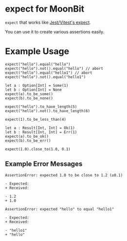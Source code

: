 # expect for MoonBit

`expect` that works like [Jest/Vitest's expect](https://jestjs.io/docs/expect).

You can use it to create various assertions easily.

# Example Usage

```
expect("hello").equal("hello")
expect("hello").not().equal("hello") // abort
expect("hello").equal("hello1") // abort
expect("hello").not().equal("hello1") 

let a : Option[Int] = Some(1)
let b : Option[Int] = None
expect(a).to_be_some() 
expect(b).to_be_none() 

expect("hello").to_have_length(5)
expect("hello").not().to_have_length(6)

expect(1).to_be_less_than(4)

let a : Result[Int, Int] = Ok(1)
let b : Result[Int, Int] = Err(1)
expect(a).to_be_ok()
expect(b).to_be_err()

expect(1.0).close_to(1.0, 0.1)
```

## Example Error Messages

```
AssertionError: expected 1.0 to be close to 1.2 (±0.1)

- Expected: 
+ Received: 

- 1.2
+ 1.0
```

```
AssertionError: expected "hello" to equal "hello1"

- Expected: 
+ Received: 

- "hello1"
+ "hello"
```
